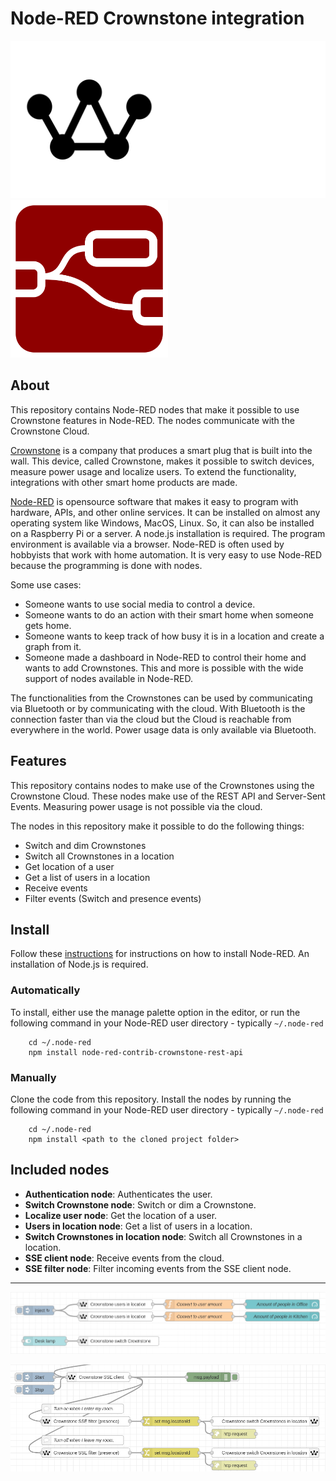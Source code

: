 # Node-RED Crownstone integration
<img src="/icons/crownstone_logo_black.svg#gh-light-mode-only" alt="Crownstone logo dark" width="50%"/><img src="/icons/crownstone_logo_white.svg#gh-dark-mode-only" alt="Crownstone logo light" width="50%"/><img src="/images/node-red-icon.svg" alt="drawing" width="50%"/>


## About
This repository contains Node-RED nodes that make it possible to use Crownstone features in Node-RED. The nodes communicate with the Crownstone Cloud.

[Crownstone](http://crownstone.rocks) is a company that produces a smart plug that is built into the wall. This device, called Crownstone, makes it possible to switch devices, measure power usage and localize users. To extend the functionality, integrations with other smart home products are made.

[Node-RED](http://nodered.org) is opensource software that makes it easy to program with hardware, APIs, and other online services. It can be installed on almost any operating system like Windows, MacOS, Linux. So, it can also be installed on a Raspberry Pi or a server. A node.js installation is required. The program environment is available via a browser. Node-RED is often used by hobbyists that work with home automation. It is very easy to use Node-RED because the programming is done with nodes.

Some use cases:
- Someone wants to use social media to control a device.
- Someone wants to do an action with their smart home when someone gets home.
- Someone wants to keep track of how busy it is in a location and create a graph from it.
- Someone made a dashboard in Node-RED to control their home and wants to add Crownstones.
This and more is possible with the wide support of nodes available in Node-RED.

The functionalities from the Crownstones can be used by communicating via Bluetooth or by communicating with the cloud. With Bluetooth is the connection faster than via the cloud but the Cloud is reachable from everywhere in the world. Power usage data is only available via Bluetooth.


## Features
This repository contains nodes to make use of the Crownstones using the Crownstone Cloud. These nodes make use of the REST API and Server-Sent Events. Measuring power usage is not possible via the cloud.

The nodes in this repository make it possible to do the following things:
 - Switch and dim Crownstones
 - Switch all Crownstones in a location
 - Get location of a user
 - Get a list of users in a location
 - Receive events
 - Filter events (Switch and presence events)


## Install
Follow these [instructions](https://nodered.org/docs/getting-started/local) for instructions on how to install Node-RED. An installation of Node.js is required.

### Automatically
To install, either use the manage palette option in the editor, or run the following command in your Node-RED user directory - typically `~/.node-red`

        cd ~/.node-red
        npm install node-red-contrib-crownstone-rest-api

### Manually
Clone the code from this repository. Install the nodes by running the following command in your Node-RED user directory - typically `~/.node-red`

        cd ~/.node-red
        npm install <path to the cloned project folder>


## Included nodes

- **Authentication node**: Authenticates the user.
- **Switch Crownstone node**: Switch or dim a Crownstone.
- **Localize user node**: Get the location of a user.
- **Users in location node**: Get a list of users in a location.
- **Switch Crownstones in location node**: Switch all Crownstones in a location.
- **SSE client node**: Receive events from the cloud.
- **SSE filter node**: Filter incoming events from the SSE client node.


----

![dashboard](/images/use_case_dashboard.png)

![Switch devices depending on the presence of a user](/images/use_case_sse.png)

